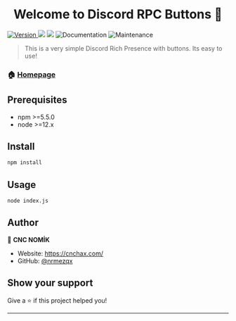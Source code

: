 <h1 align="center">Welcome to Discord RPC Buttons 👋</h1>
<p>
  <a href="https://www.npmjs.com/package/discord-rpc" target="_blank">
    <img alt="Version" src="https://img.shields.io/npm/v/1.svg">
  </a>
  <img src="https://img.shields.io/badge/npm-%3E%3D5.5.0-blue.svg" />
  <img src="https://img.shields.io/badge/node-%3E%3D9.3.0-blue.svg" />
    <img alt="Documentation" src="https://img.shields.io/badge/documentation-yes-brightgreen.svg" />
  </a>
    <img alt="Maintenance" src="https://img.shields.io/badge/Maintained%3F-yes-green.svg" />
  </a>
  <a href="#" target="_blank">
  </a>
</p>

> This is a very simple Discord Rich Presence with buttons. Its easy to use!

### 🏠 [Homepage](https://cnchax.com/)


## Prerequisites

- npm >=5.5.0
- node >=12.x

## Install

```sh
npm install
```

## Usage

```sh
node index.js
```

## Author

👤 **CNC NOMİK**

* Website: https://cnchax.com/
* GitHub: [@nrmezqx](https://github.com/nrmezqx)

## Show your support

Give a ⭐️ if this project helped you!

***
